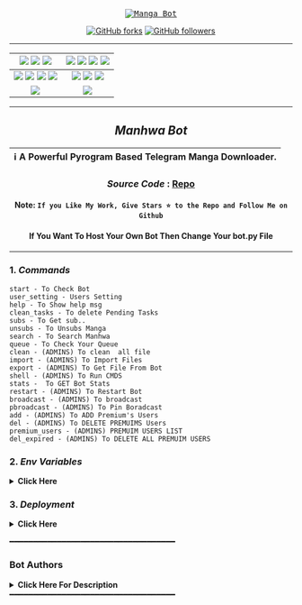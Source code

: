 <p align="center">
    <a href="https://github.com/Dra-Sama/Manhwa-Bot">
        <kbd>
            <img src="https://ik.imagekit.io/jbxs2z512/c02aecb70c3c6a5b1f51ba09e4d2cc70.jpg?updatedAt=1751111979586" alt="Manga Bot">
        </kbd>
    </a>
</p>

<p align="center">
<div align=center>
<p align="center">
<div align=center>

[![GitHub forks](https://img.shields.io/github/forks/Dra-Sama/Manhwa-Bot?style=social)](https://github.com/Dra-Sama/Manhwa-Bot/fork)
[![GitHub followers](https://img.shields.io/github/followers/Dra-sama?style=social&label=Dra-sama%20Followers)](https://github.com/Dra-sama)

----

[![](https://img.shields.io/github/repo-size/Dra-Sama/Manhwa-Bot?color=green&label=Repo%20Size&labelColor=292c3b)](#) [![](https://img.shields.io/github/commit-activity/m/Dra-Sama/Manhwa-Bot?logo=github&labelColor=292c3b&label=Github%20Commits)](#) [![](https://img.shields.io/github/license/Dra-Sama/Manhwa-Bot?style=flat&label=License&labelColor=292c3b)](#)|[![](https://img.shields.io/github/issues-raw/Dra-Sama/Manhwa-Bot?style=flat&label=Open%20Issues&labelColor=292c3b)](#) [![](https://img.shields.io/github/issues-closed-raw/Dra-Sama/Manhwa-Bot?style=flat&label=Closed%20Issues&labelColor=292c3b)](#) [![](https://img.shields.io/github/issues-pr-raw/Dra-Sama/Manhwa-Bot?style=flat&label=Open%20Pull%20Requests&labelColor=292c3b)](#) [![](https://img.shields.io/github/issues-pr-closed-raw/Dra-Sama/Manhwa-Bot?style=flat&label=Closed%20Pull%20Requests&labelColor=292c3b)](#)
:---:|:---:|
[![](https://img.shields.io/github/languages/count/Dra-Sama/Manhwa-Bot?style=flat&label=Total%20Languages&labelColor=292c3b&color=blueviolet)](#) [![](https://img.shields.io/github/languages/top/Dra-Sama/Manhwa-Bot?style=flat&logo=python&labelColor=292c3b)](#) [![](https://img.shields.io/github/last-commit/Dra-Sama/Manhwa-Bot?style=flat&label=Last%20Commit&labelColor=292c3b&color=important)](#) [![](https://badgen.net/github/branches/Dra-Sama/Manhwa-Bot?label=Total%20Branches&labelColor=292c3b)](#)|[![](https://img.shields.io/github/forks/Dra-Sama/Manhwa-Bot?style=flat&logo=github&label=Forks&labelColor=292c3b&color=critical)](#) [![](https://img.shields.io/github/stars/Dra-Sama/Manhwa-Bot?style=flat&logo=github&label=Stars&labelColor=292c3b&color=yellow)](#) [![](https://badgen.net/docker/pulls/codewithweeb/Dra-sama?icon=docker&label=Pulls&labelColor=292c3b&color=blue)](#)
[![](https://img.shields.io/badge/Telegram%20Channel-Join-9cf?style=for-the-badge&logo=telegram&logoColor=blue&style=flat&labelColor=292c3b)](https://t.me/Wizard_bots) |[![](https://img.shields.io/badge/Support%20Group-Join-9cf?style=for-the-badge&logo=telegram&logoColor=blue&style=flat&labelColor=292c3b)](https://t.me/WizardBotHelper) |

</div>

----

 ## ***Manhwa Bot***

<div align=center>

ℹ️ A Powerful Pyrogram Based Telegram Manga Downloader.|
---|
    
### ***Source Code*** : [Repo](Dra-Sama/Manhwa-Bot)

#### Note: `If you Like My Work, Give Stars ⭐ to the Repo and Follow Me on Github`
####    If You Want To Host Your Own Bot Then Change Your bot.py File
    
----
</div>
</p>
</div>
</div>
</div>
</div>
</div>
</div>
</div>
</div>
</div>
</div>


### 1. ***Commands***
```
start - To Check Bot 
user_setting - Users Setting
help - To Show help msg
clean_tasks - To delete Pending Tasks
subs - To Get sub..
unsubs - To Unsubs Manga 
search - To Search Manhwa
queue - To Check Your Queue
clean - (ADMINS) To clean  all file
import - (ADMINS) To Import Files
export - (ADMINS) To Get File From Bot
shell - (ADMINS) To Run CMDS
stats -  To GET Bot Stats
restart - (ADMINS) To Restart Bot
broadcast - (ADMINS) To broadcast 
pbroadcast - (ADMINS) To Pin Boradcast
add - (ADMINS) To ADD Premium's Users
del - (ADMINS) To DELETE PREMUIMS Users
premium_users - (ADMINS) PREMUIM USERS LIST
del_expired - (ADMINS) To DELETE ALL PREMUIM USERS
```

### 2. ***Env Variables***
<details>
    <summary><b>Click Here</b></summary>
    <code>API_ID</code>: <b><i>Get this value from my.telegram.org</i></b><br>
    <code>API_HASH</code>: <b><i>Get this value from my.telegram.org</i></b><br>
    <code>BOT_TOKEN</code>: <b><i>Make a bot from @BotFather and enter the token here.</i></b><br>
    <code>LOG_CHANNEL</code>: <b><i>[Optional] Channel ID Of Log Channel</i></b><br>
    <code>UPDATE_CHANNEL</code>: <b><i>[Optional] Channel ID Of Updates Channel Where you will get news about lastest chapter</i></b><br>
    <code>DB_URL</code>: <b><i>MongoDB Url, get from mongodb.com </i></b><br>
    <code>ADMINS</code>: <b><i>[Optional] Admins Users Which can get acess to bot settings</i></b><br>
    <code>IS_PRIVATE</code>: <b><i>[Optional] True Or None, if Bot is for admins only</i></b><br>
    <code>WEBS_HOST</code>: <b><i>[Optional] True, if You host at Koyeb and Render or None for Vps</i></b><br>
    <code>FORCE_SUB_CHANNEL</code>: <b><i>[Optional] Create a new channel (public), copy username wihtout t.me/</i></b><br>
    <code>SHORTENER</code>: <b><i>[Optional] True, If you want add shornter at bot...</i></b><br>
    <code>SHORTENER_API</code>: <b><i>[Optional] Shortener Developer API, put {} for url..</i></b><br>
    <code>DURATION</code>: <b><i>[Optional] Shortener duration, at hours</i></b><br>
</details>

### 3. ***Deployment***
<details>
    <summary><b>Click Here</b></summary>
    <ul type="arrow">
        <li>
            <details>
                <summary><b>Deploy on Heroku</b></summary>
                <b>BEFORE YOU DEPLOY ON HEROKU, YOU SHOULD FORK THE REPO AND CHANGE ITS NAME TO ANYTHING ELSE</b><br>
                <a href="https://heroku.com/deploy">
                    <img src="https://www.herokucdn.com/deploy/button.svg" alt="Deploy to Heroku">
                </a><br>
            </details>
        </li>
        <li>
            <details>
                <summary><b>Deploy on Koyeb</b></summary>
                The fastest way to deploy the application is to click the <b>Deploy to Koyeb</b> button below.<br>
                <a href="https://app.koyeb.com/deploy?type=git&repository=github.com/Dra-Sama/Manhwa-Bot&name=mangabot">
                    <img src="https://www.koyeb.com/static/images/deploy/button.svg" alt="Deploy to Koyeb">
                </a><br>
            </details>
        </li>
        <li>
            <details>
                <summary><b>Deploy on Vps</b></summary>
                <b>BEFORE YOU DEPLOY ON VPS, YOU SHOULD FORK THE REPO AND CHANGE ITS NAME TO ANYTHING ELSE</b><br><br>
                - Clone this repo:
                    <pre>git clone https://github.com/Dra-Sama/Manhwa-Bot MB && cd MB</pre>
                - Install docker.io 
                    <pre>sudo apt get docker.io</pre>
                - Build Docker 
                    <pre>sudo docker build . -t mangabot</pre>
                - Run The Docker
                    <pre>sudo docker run mangabot</pre>
                - To Stop Docker 
                    <pre> sudo docker ps</pre>
                    - Get container id
                    <pre>sudo docker stop id</pre>
            </details>
        </li>
    </ul>
</details>

━━━━━━━━━━━━━━━━━━━━━━━━━━━━━━━━━━━
### **Bot Authors**
<details>
    <summary><b>Click Here For Description</b></summary>
    <a href="https://github.com/Dra-Sama">
        <img width="200" src="https://avatars.githubusercontent.com/u/106417401" alt="Dra Sama">
    </a>
    <br>
    <font style="font-size: xx-large; font-family: 'Segoe UI', Tahoma, Geneva, Verdana, sans-serif;">
        <b>Dra Sama And All <a href="https://github.com/Dra-sama/mangabot/graphs/contributors">The Contributors</a> Who Helped In Making Manga Bot Useful And Powerful 🖤 </b><br>
    </font>
</details>
━━━━━━━━━━━━━━━━━━━━━━━━━━━━━━━━━━━


